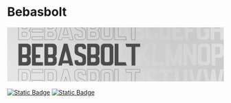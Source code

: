 # Bebasbolt
<p align="center">
    
![GitHub Cover](https://raw.githubusercontent.com/Wanja01YT/bebasbolt/main/images/github_banner.png)
    
</p>

[![Static Badge](https://img.shields.io/badge/vkontakte-1.0-0077FF?logo=vk&logoColor=0077FF)](https://vk.com/wall-224629273_168)
[![Static Badge](https://img.shields.io/badge/license-CC%20BY%204.0%20-lightgrey)](https://creativecommons.org/licenses/by/4.0/deed.en)

